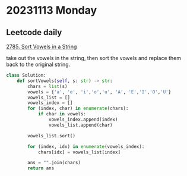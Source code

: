 # 20231113 Monday

## Leetcode daily

[2785. Sort Vowels in a String](https://leetcode.com/problems/sort-vowels-in-a-string/?envType=daily-question&envId=2023-11-13)

take out the vowels in the string, then sort the vowels and replace them back to the original string.

```py
class Solution:
    def sortVowels(self, s: str) -> str:
        chars = list(s)
        vowels = {'a', 'e', 'i','o','u', 'A', 'E','I','O','U'}
        vowels_list = []
        vowels_index = []
        for (index, char) in enumerate(chars):
            if char in vowels:
                vowels_index.append(index)
                vowels_list.append(char)

        vowels_list.sort()

        for (index, idx) in enumerate(vowels_index):
            chars[idx] = vowels_list[index]

        ans = "".join(chars)
        return ans
```
